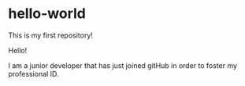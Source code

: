 # hello-world
This is my first repository! 

Hello!

I am a junior developer that has just joined gitHub in order to foster my professional ID. 


